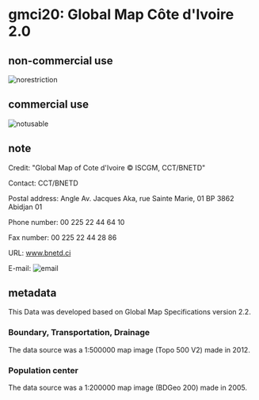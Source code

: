 # gmci20: Global Map Côte d'Ivoire 2.0
## non-commercial use
![norestriction](https://globalmaps.github.io/globalmaps/norestriction.png)
## commercial use
![notusable](https://globalmaps.github.io/globalmaps/notusable.png)

## note
Credit: "Global Map of Cote d'Ivoire © ISCGM, CCT/BNETD" 

Contact: CCT/BNETD

Postal address: Angle Av. Jacques Aka, rue Sainte Marie, 01 BP 3862 Abidjan 01

Phone number: 00 225 22 44 64 10

Fax number: 00 225 22 44 28 86

URL: www.bnetd.ci

E-mail: ![email](https://www.iscgm.org/gmd/images/email/civ.png)

## metadata
This Data was developed based on Global Map Specifications version 2.2. 

### Boundary, Transportation, Drainage 
The data source was a 1:500000 map image (Topo 500 V2) made in 2012.

### Population center
The data source was a 1:200000 map image (BDGeo 200) made in 2005.


